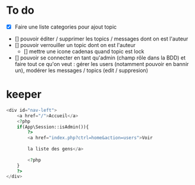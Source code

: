 # To do
- [X] Faire une liste categories pour ajout topic
- [] pouvoir éditer / supprimer les topics / messages dont on est l'auteur
- [] pouvoir verrouiller un topic dont on est l'auteur
    - [] mettre une icone cadenas quand topic est lock
- [] pouvoir se connecter en tant qu'admin (champ rôle dans la BDD) et faire tout ce qu'on veut : gérer les users (notamment pouvoir en bannir un), modérer les messages / topics (edit / suppresion)






# keeper

```php
<div id="nav-left">
    <a href="/">Accueil</a>
    <?php
    if(App\Session::isAdmin()){
        ?>
        <a href="index.php?ctrl=home&action=users">Voir 
        
        la liste des gens</a>
        
        <?php
    }
    ?>
</div>
```